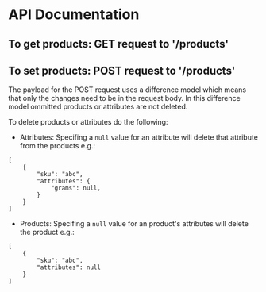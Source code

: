# API Documentation
## To get products: GET request to '/products'
## To set products: POST request to '/products'

The payload for the POST request uses a difference model which means that only the changes need to be in the request body.
In this difference model ommitted products or attributes are not deleted.

To delete products or attributes do the following:
- Attributes:
Specifing a ```null``` value for an attribute will delete that attribute from the products
e.g.:
```
[
    {
        "sku": "abc",
        "attributes": {
            "grams": null,
        }
    }
]
```

- Products:
Specifing a ```null``` value for an product's attributes will delete the product
e.g.:
```
[
    {
        "sku": "abc",
        "attributes": null
    }
]
```
